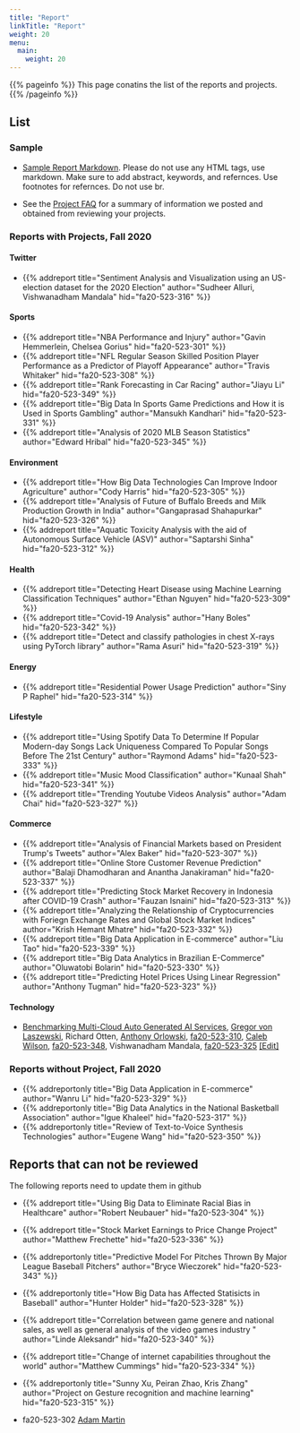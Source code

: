 ```yaml
---
title: "Report"
linkTitle: "Report"
weight: 20
menu:
  main:
    weight: 20
---
```


{{% pageinfo %}}
This page conatins the list of the reports and projects. 
{{% /pageinfo %}}

## List

### Sample

* [Sample Report Markdown](https://raw.githubusercontent.com/cybertraining-dsc/fa20-523-312/master/project/project.md). Please
do not use any HTML tags, use markdown. Make sure to add abstract,
keywords, and refernces. Use footnotes for refernces. Do not use br.

* See the [Project FAQ](project-faq) for a summary of information we
  posted and obtained from reviewing your projects.


### Reports with Projects, Fall 2020

#### Twitter

* {{% addreport title="Sentiment Analysis and Visualization using an US-election dataset for the 2020 Election" author="Sudheer Alluri, Vishwanadham Mandala" hid="fa20-523-316" %}}

#### Sports

* {{% addreport title="NBA Performance and Injury" author="Gavin Hemmerlein, Chelsea Gorius" hid="fa20-523-301" %}}
* {{% addreport title="NFL Regular Season Skilled Position Player Performance as a Predictor of Playoff Appearance" author="Travis Whitaker" hid="fa20-523-308" %}}
* {{% addreport title="Rank Forecasting in Car Racing" author="Jiayu Li" hid="fa20-523-349" %}}
* {{% addreport title="Big Data In Sports Game Predictions and How it is Used in Sports Gambling" author="Mansukh Kandhari" hid="fa20-523-331" %}}
* {{% addreport title="Analysis of 2020 MLB Season Statistics" author="Edward Hribal" hid="fa20-523-345" %}}

#### Environment

* {{% addreport title="How Big Data Technologies Can Improve Indoor Agriculture" author="Cody Harris" hid="fa20-523-305" %}}
* {{% addreport title="Analysis of Future of Buffalo Breeds and Milk Production Growth in India" author="Gangaprasad Shahapurkar" hid="fa20-523-326" %}}
* {{% addreport title="Aquatic Toxicity Analysis with the aid of Autonomous Surface Vehicle (ASV)" author="Saptarshi Sinha" hid="fa20-523-312" %}}

#### Health

* {{% addreport title="Detecting Heart Disease using Machine Learning Classification Techniques" author="Ethan Nguyen" hid="fa20-523-309" %}}
* {{% addreport title="Covid-19 Analysis" author="Hany Boles" hid="fa20-523-342" %}}
* {{% addreport title="Detect and classify pathologies in chest X-rays using PyTorch library" author="Rama Asuri" hid="fa20-523-319" %}}


#### Energy

* {{% addreport title="Residential Power Usage Prediction" author="Siny P Raphel" hid="fa20-523-314" %}}

#### Lifestyle

* {{% addreport title="Using Spotify Data To Determine If Popular Modern-day Songs Lack Uniqueness Compared To Popular Songs Before The 21st Century" author="Raymond Adams" hid="fa20-523-333" %}}
* {{% addreport title="Music Mood Classification" author="Kunaal Shah"
hid="fa20-523-341" %}}
* {{% addreport title="Trending Youtube Videos Analysis" author="Adam Chai" hid="fa20-523-327" %}}

#### Commerce

* {{% addreport title="Analysis of Financial Markets based on President Trump's Tweets" author="Alex Baker" hid="fa20-523-307" %}}
* {{% addreport title="Online Store Customer Revenue Prediction"
  author="Balaji Dhamodharan and Anantha Janakiraman" hid="fa20-523-337" %}}
* {{% addreport title="Predicting Stock Market Recovery in Indonesia after COVID-19 Crash" author="Fauzan Isnaini" hid="fa20-523-313" %}}
* {{% addreport title="Analyzing the Relationship of Cryptocurrencies with Foriegn Exchange Rates and Global Stock Market Indices" author="Krish Hemant Mhatre" hid="fa20-523-332" %}}
* {{% addreport title="Big Data Application in E-commerce" author="Liu Tao" hid="fa20-523-339" %}}
* {{% addreport title="Big Data Analytics in Brazilian E-Commerce" author="Oluwatobi Bolarin" hid="fa20-523-330" %}}
* {{% addreport title="Predicting Hotel Prices Using Linear Regression" author="Anthony Tugman" hid="fa20-523-323" %}}



#### Technology

* [Benchmarking Multi-Cloud Auto Generated AI Services](/report/cloudmesh-openapi/paper/), [Gregor von Laszewski](https://laszewski.github.io),  Richard Otten, [Anthony Orlowski](https://github.com/aporlowski), [fa20-523-310](https://github.com/cybertraining-dsc/fa20-523-310/), [Caleb Wilson](https://github.com/calewils), [fa20-523-348](https://github.com/cybertraining-dsc/fa20-523-348/), Vishwanadham Mandala, [fa20-523-325](https://github.com/cybertraining-dsc/fa20-523-325/) [[Edit]](https://github.com/cloudmesh/cloudmesh-openapi/blob/master/paper/_index.md)



### Reports without Project, Fall 2020

* {{% addreportonly title="Big Data Application in E-commerce" author="Wanru Li" hid="fa20-523-329" %}}
* {{% addreportonly title="Big Data Analytics in the National Basketball Association" author="Igue Khaleel" hid="fa20-523-317" %}}
* {{% addreportonly title="Review of Text-to-Voice Synthesis Technologies" author="Eugene Wang" hid="fa20-523-350" %}}


## Reports that can not be reviewed

The following reports need to update them in github

* {{% addreport title="Using Big Data to Eliminate Racial Bias in Healthcare" author="Robert Neubauer" hid="fa20-523-304" %}}

* {{% addreport title="Stock Market Earnings to Price Change Project" author="Matthew Frechette" hid="fa20-523-336" %}}
* {{% addreportonly title="Predictive Model For Pitches Thrown By Major League Baseball Pitchers" author="Bryce Wieczorek" hid="fa20-523-343" %}}
* {{% addreportonly title="How Big Data has Affected Statisicts in Baseball" author="Hunter Holder" hid="fa20-523-328" %}}
* {{% addreport title="Correlation between game genere and national sales, as well as general analysis of the video games industry " author="Linde Aleksandr" hid="fa20-523-340" %}}
* {{% addreport title="Change of internet capabilities throughout the world" author="Matthew Cummings" hid="fa20-523-334" %}}

* {{% addreportonly title="Sunny Xu, Peiran Zhao, Kris Zhang" author="Project on Gesture recognition and machine learning" hid="fa20-523-315" %}}

* fa20-523-302  [Adam Martin](https://github.com/cybertraining-dsc/fa20-523-302)

